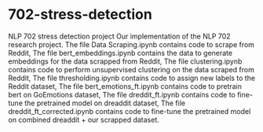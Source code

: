 # 702-stress-detection
NLP 702 stress detection project
Our implementation of the NLP 702 research project.
The file Data Scraping.ipynb contains code to scrape from Reddit,
The file bert_embeddings.ipynb contains the data to generate embeddings for the data scrapped from Reddit, 
The file clustering.ipynb contains code to perform unsupervised clustering on the data scraped from Reddit,
The file thresholding.ipynb contains code to assign new labels to the Reddit dataset, 
The file bert_emotions_ft.ipynb contains code to pretrain bert on GoEmotions dataset, 
The file dreddit_ft.ipynb contains code to fine-tune the pretrained model on dreaddit dataset, 
The file dreddit_ft_corrected.ipynb contains code to fine-tune the pretrained model on combined dreaddit + our scrapped dataset. 
